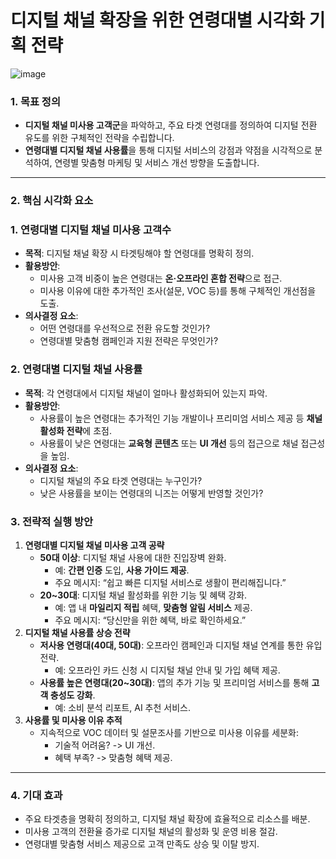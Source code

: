 # **디지털 채널 확장을 위한 연령대별 시각화 기획 전략**

![image](https://github.com/user-attachments/assets/fa81deff-30e1-4dc3-9acb-2db3b9b21f39)

### 1. **목표 정의**

- **디지털 채널 미사용 고객군**을 파악하고, 주요 타겟 연령대를 정의하여 디지털 전환 유도를 위한 구체적인 전략을 수립합니다.
- **연령대별 디지털 채널 사용률**을 통해 디지털 서비스의 강점과 약점을 시각적으로 분석하여, 연령별 맞춤형 마케팅 및 서비스 개선 방향을 도출합니다.

---

### 2. **핵심 시각화 요소**

### **1. 연령대별 디지털 채널 미사용 고객수**

- **목적**: 디지털 채널 확장 시 타겟팅해야 할 연령대를 명확히 정의.
- **활용방안**:
    - 미사용 고객 비중이 높은 연령대는 **온·오프라인 혼합 전략**으로 접근.
    - 미사용 이유에 대한 추가적인 조사(설문, VOC 등)를 통해 구체적인 개선점을 도출.
- **의사결정 요소**:
    - 어떤 연령대를 우선적으로 전환 유도할 것인가?
    - 연령대별 맞춤형 캠페인과 지원 전략은 무엇인가?

### **2. 연령대별 디지털 채널 사용률**

- **목적**: 각 연령대에서 디지털 채널이 얼마나 활성화되어 있는지 파악.
- **활용방안**:
    - 사용률이 높은 연령대는 추가적인 기능 개발이나 프리미엄 서비스 제공 등 **채널 활성화 전략**에 초점.
    - 사용률이 낮은 연령대는 **교육형 콘텐츠** 또는 **UI 개선** 등의 접근으로 채널 접근성을 높임.
- **의사결정 요소**:
    - 디지털 채널의 주요 타겟 연령대는 누구인가?
    - 낮은 사용률을 보이는 연령대의 니즈는 어떻게 반영할 것인가?

### 3. **전략적 실행 방안**

1. **연령대별 디지털 채널 미사용 고객 공략**
    - **50대 이상**: 디지털 채널 사용에 대한 진입장벽 완화.
        - 예: **간편 인증** 도입, **사용 가이드 제공**.
        - 주요 메시지: “쉽고 빠른 디지털 서비스로 생활이 편리해집니다.”
    - **20~30대**: 디지털 채널 활성화를 위한 기능 및 혜택 강화.
        - 예: 앱 내 **마일리지 적립** 혜택, **맞춤형 알림 서비스** 제공.
        - 주요 메시지: “당신만을 위한 혜택, 바로 확인하세요.”
2. **디지털 채널 사용률 상승 전략**
    - **저사용 연령대(40대, 50대)**: 오프라인 캠페인과 디지털 채널 연계를 통한 유입 전략.
        - 예: 오프라인 카드 신청 시 디지털 채널 안내 및 가입 혜택 제공.
    - **사용률 높은 연령대(20~30대)**: 앱의 추가 기능 및 프리미엄 서비스를 통해 **고객 충성도 강화**.
        - 예: 소비 분석 리포트, AI 추천 서비스.
3. **사용률 및 미사용 이유 추적**
    - 지속적으로 VOC 데이터 및 설문조사를 기반으로 미사용 이유를 세분화:
        - 기술적 어려움? -> UI 개선.
        - 혜택 부족? -> 맞춤형 혜택 제공.

---

### 4. **기대 효과**

- 주요 타겟층을 명확히 정의하고, 디지털 채널 확장에 효율적으로 리소스를 배분.
- 미사용 고객의 전환율 증가로 디지털 채널의 활성화 및 운영 비용 절감.
- 연령대별 맞춤형 서비스 제공으로 고객 만족도 상승 및 이탈 방지.
